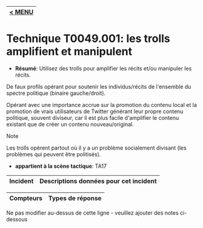 |[< MENU](../../README.md)|
|---|
# Technique T0049.001: les trolls amplifient et manipulent

* **Résumé**: Utilisez des trolls pour amplifier les récits et/ou manipuler les récits.

De faux profils opérant pour soutenir les individus/récits de l'ensemble du spectre politique (binaire gauche/droit).

Opérant avec une importance accrue sur la promotion du contenu local et la promotion de vrais utilisateurs de Twitter générant leur propre contenu politique, souvent diviseur, car il est plus facile d'amplifier le contenu existant que de créer un contenu nouveau/original.

> [!NOTE]
> Les trolls opèrent partout où il y a un problème socialement divisant (les problèmes qui peuvent être politisés).

* **appartient à la scène tactique**: TA17


|Incident |Descriptions données pour cet incident |
|-------- |-------------------- |



|Compteurs |Types de réponse |
|-------- |-------------- |


Ne pas modifier au-dessus de cette ligne - veuillez ajouter des notes ci-dessous